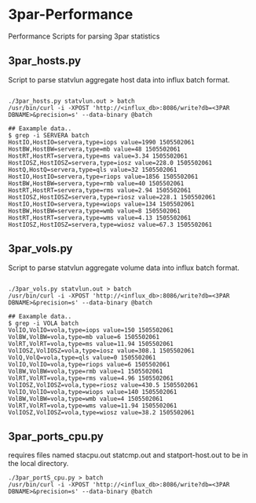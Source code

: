 # 3par-Performance
Performance Scripts for parsing 3par statistics 

## 3par_hosts.py 
Script to parse statvlun aggregate host data into influx batch format.
```

./3par_hosts.py statvlun.out > batch
/usr/bin/curl -i -XPOST 'http://<influx_db>:8086/write?db=<3PAR DBNAME>&precision=s' --data-binary @batch

## Eaxample data.. 
$ grep -i SERVERA batch
HostIO,HostIO=servera,type=iops value=1990 1505502061
HostBW,HostBW=servera,type=mb value=48 1505502061
HostRT,HostRT=servera,type=ms value=3.34 1505502061
HostIOSZ,HostIOSZ=servera,type=iosz value=228.0 1505502061
HostQ,HostQ=servera,type=qls value=32 1505502061
HostIO,HostIO=servera,type=riops value=1856 1505502061
HostBW,HostBW=servera,type=rmb value=40 1505502061
HostRT,HostRT=servera,type=rms value=2.94 1505502061
HostIOSZ,HostIOSZ=servera,type=riosz value=228.1 1505502061
HostIO,HostIO=servera,type=wiops value=134 1505502061
HostBW,HostBW=servera,type=wmb value=8 1505502061
HostRT,HostRT=servera,type=wms value=4.13 1505502061
HostIOSZ,HostIOSZ=servera,type=wiosz value=67.3 1505502061
```

## 3par_vols.py 
Script to parse statvlun aggregate volume data into influx batch format.
```

./3par_vols.py statvlun.out > batch
/usr/bin/curl -i -XPOST 'http://<influx_db>:8086/write?db=<3PAR DBNAME>&precision=s' --data-binary @batch

## Eaxample data.. 
$ grep -i VOLA batch
VolIO,VolIO=vola,type=iops value=150 1505502061
VolBW,VolBW=vola,type=mb value=6 1505502061
VolRT,VolRT=vola,type=ms value=11.94 1505502061
VolIOSZ,VolIOSZ=vola,type=iosz value=308.1 1505502061
VolQ,VolQ=vola,type=qls value=0 1505502061
VolIO,VolIO=vola,type=riops value=6 1505502061
VolBW,VolBW=vola,type=rmb value=1 1505502061
VolRT,VolRT=vola,type=rms value=4.96 1505502061
VolIOSZ,VolIOSZ=vola,type=riosz value=430.5 1505502061
VolIO,VolIO=vola,type=wiops value=140 1505502061
VolBW,VolBW=vola,type=wmb value=4 1505502061
VolRT,VolRT=vola,type=wms value=11.94 1505502061
VolIOSZ,VolIOSZ=vola,type=wiosz value=38.2 1505502061
```

## 3par_ports_cpu.py 
requires files named stacpu.out statcmp.out and statport-host.out to be in the local directory.
```
./3par_portS_cpu.py > batch
/usr/bin/curl -i -XPOST 'http://<influx_db>:8086/write?db=<3PAR DBNAME>&precision=s' --data-binary @batch
```




